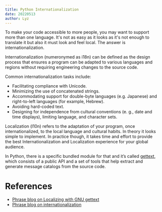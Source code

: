 ```yaml
---
title: Python Internationalization
date: 20220513
author: Lyz
---
```


To make your code accessible to more people, you may want to support more than
one language. It's not as easy as it looks as it's not enough to translate it
but also it must look and feel local. The answer is internationalization.

Internationalization (numeronymed as i18n) can be defined as the design process
that ensures a program can be adapted to various languages and regions without
requiring engineering changes to the source code.

Common internationalization tasks include:

* Facilitating compliance with Unicode.
* Minimizing the use of concatenated strings.
* Accommodating support for double-byte languages (e.g. Japanese) and
    right-to-left languages (for example, Hebrew).
* Avoiding hard-coded text.
* Designing for independence from cultural conventions (e. g., date and time
    displays), limiting language, and character sets.

Localization (l10n) refers to the adaptation of your program, once
internationalized, to the local language and cultural habits. In theory it looks
simple to implement. In practice though, it takes time and effort to provide the
best Internationalization and Localization experience for your global audience.

In Python, there is a specific bundled module for that and it’s called
[gettext](gettext.md), which consists of a public API and a set of tools that
help extract and generate message catalogs from the source code.

# References

* [Phrase blog on Localizing with GNU gettext](https://phrase.com/blog/posts/translate-python-gnu-gettext/)
* [Phrase blog on internationalization](https://phrase.com/lp/i18n-manager/)
